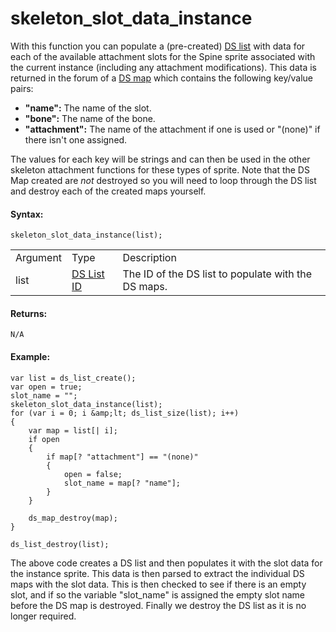# skeleton_slot_data_instance

With this function you can populate a (pre-created) [DS
list](../../../../Data_Structures/DS_Lists/DS_Lists) with data for
each of the available attachment slots for the Spine sprite associated
with the current instance (including any attachment modifications). This
data is returned in the forum of a [DS
map](../../../../Data_Structures/DS_Maps/DS_Maps) which contains the
following key/value pairs:

-   **"name":** The name of the slot.
-   **"bone":** The name of the bone.
-   **"attachment":** The name of the attachment if one is used or
    "(none)" if there isn't one assigned.

The values for each key will be strings and can then be used in the
other skeleton attachment functions for these types of sprite. Note that
the DS Map created are *not* destroyed so you will need to loop through
the DS list and destroy each of the created maps yourself.

#### Syntax:

``` gml
skeleton_slot_data_instance(list);
```

|          |                                                                                                                   |                                                     |
|----------|-------------------------------------------------------------------------------------------------------------------|-----------------------------------------------------|
| Argument | Type                                                                                                              | Description                                         |
| list     |  [DS List ID](../../../../../../../GameMaker_Language/GML_Reference/Data_Structures/DS_Lists/ds_list_create)  | The ID of the DS list to populate with the DS maps. |

#### Returns:

``` gml
N/A
```

#### Example:

``` gml
var list = ds_list_create();
var open = true;
slot_name = "";
skeleton_slot_data_instance(list);
for (var i = 0; i &amp;lt; ds_list_size(list); i++)
{
    var map = list[| i];
    if open
    {
        if map[? "attachment"] == "(none)"
        {
            open = false;
            slot_name = map[? "name"];
        }
    }

    ds_map_destroy(map);
}

ds_list_destroy(list);
```

The above code creates a DS list and then populates it with the slot
data for the instance sprite. This data is then parsed to extract the
individual DS maps with the slot data. This is then checked to see if
there is an empty slot, and if so the variable "slot_name" is assigned
the empty slot name before the DS map is destroyed. Finally we destroy
the DS list as it is no longer required.
